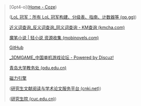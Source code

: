 
> [Gpt4-o]([Home - Coze](https://www.coze.com/home))
>
> ([LoL 冠军：所有 LoL 冠军构建、分级表、指南、计数器等 (op.gg)](https://www.op.gg/champions))
>
> [近义词查询_反义词查询_同义词查询 - KM查询 (kmcha.com)](https://kmcha.com/similar)
>
> [魔笔小说 | 轻小说 资源收集 (mobinovels.com)](https://mobinovels.com/)
>
> [GitHub](https://github.com/)
>
> [_3DMGAME_中国单机游戏论坛 - Powered by Discuz!](https://bbs.3dmgame.com/forum.php)
>
> [青岛大学教务处 (qdu.edu.cn)](https://jwc.qdu.edu.cn/)
>
> [磁力引擎](https://1207fabu.top)
>
> ([研究生文献阅读与学术论文服务平台 (cnki.net)](https://cuc.cnki.net/cuc/login))
>
> ([研究生院 (cuc.edu.cn)](https://gs.cuc.edu.cn/))
